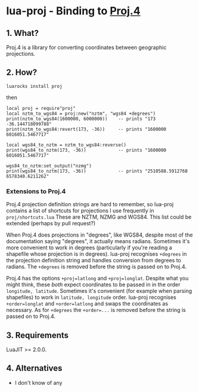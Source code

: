 # lua-proj - Binding to [Proj.4](https://github.com/OSGeo/proj.4)

## 1. What?

Proj.4 is a library for converting coordinates between geographic projections.


## 2. How?

``luarocks install proj``

then

    local proj = require"proj"
    local nztm_to_wgs84 = proj:new("nztm", "wgs84 +degrees")
    print(nztm_to_wgs84(1600000, 6000000))    -- prints "173     -36.144718099788"
    print(nztm_to_wgs84:revert(173, -36))     -- prints "1600000    6016051.5467717"

    local wgs84_to_nztm = nztm_to_wgs84:reverse()
    print(wgs84_to_nztm(173, -36))            -- prints "1600000    6016051.5467717"

    wgs84_to_nztm:set_output("nzmg")
    print(wgs84_to_nztm(173, -36))            -- prints "2510588.5912768    6578340.6211262"


### Extensions to Proj.4

Proj.4 projection definition strings are hard to remember,
so lua-proj contains a list of shortcuts for projections I use frequently in
`proj/shortcuts.lua`
These are NZTM, NZMG and WGS84.
This list could be extended (perhaps by pull request?)

When Proj.4 does projections in "degrees", like WGS84, despite most of the
documentation saying "degrees", it actually means radians.
Sometimes it's more convenient to work in degrees (particularly if you're
reading a shapefile whose projection is in degrees).
lua-proj recognises `+degrees` in the projection definition string and
handles conversion from degrees to radians.
The `+degrees` is removed before the string is passed on to Proj.4.

Proj.4 has the options `+proj=latlong` and `+proj=longlat`.
Despite what you might think, these *both* expect coordinates to be passed in
in the order `longitude, latitude`.
Sometimes it's convenient (for example when parsing shapefiles) to work in
`latitude, longitude` order.
lua-proj recognises `+order=longlat` and `+order=latlong` and swaps the
coordinates as necessary.
As for `+degrees` the `+order=...` is removed before the string is passed
on to Proj.4.


## 3. Requirements

LuaJIT >= 2.0.0.


## 4. Alternatives

+ I don't know of any